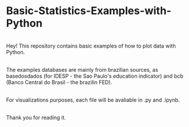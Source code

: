 # Basic-Statistics-Examples-with-Python
<br />Hey! This repository contains basic examples of how to plot data with Python.</p>
<p><br />The examples databases are mainly from brazilian sources, as basedosdados (for IDESP - the Sao Paulo's education indicator) and bcb (Banco Central do Brasil - the brazilin FED).</p>
<p><br />For visualizations purposes, each file will be avaliable in .py and .ipynb.</p>
<p><br />Thank you for reading it.</p>
